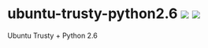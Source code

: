 # ubuntu-trusty-python2.6 [![][layers-badge]][layers-link] [![][version-badge]][dockerhub-link]
           
[layers-badge]: https://images.microbadger.com/badges/image/teradatalabs/ubuntu-trusty-python2.6.svg
[layers-link]: https://microbadger.com/images/teradatalabs/ubuntu-trusty-python2.6
[version-badge]: https://images.microbadger.com/badges/version/teradatalabs/ubuntu-trusty-python2.6.svg
[dockerhub-link]: https://hub.docker.com/r/teradatalabs/ubuntu-trusty-python2.6

Ubuntu Trusty + Python 2.6